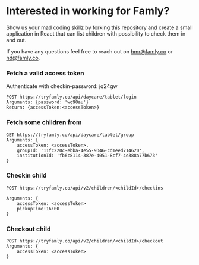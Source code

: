 # Interested in working for Famly?

Show us your mad coding skillz by forking this repository and create a small application in React that can list children with possibility to check them in and out.

If you have any questions feel free to reach out on hmr@famly.co or nd@famly.co.

### Fetch a valid access token
Authenticate with checkin-password: jq24gw
```
POST https://tryfamly.co/api/daycare/tablet/login
Arguments: {password: 'wq90au'}
Return: {accessToken:<accessToken>}
```

### Fetch some children from
```
GET https://tryfamly.co/api/daycare/tablet/group
Arguments: {
	accessToken: <accessToken>,
	groupId: '11fc220c-ebba-4e55-9346-cd1eed714620',
	institutionId: 'fb6c8114-387e-4051-8cf7-4e388a77b673'
}
```

### Checkin child
```
POST https://tryfamly.co/api/v2/children/<childId>/checkins

Arguments: {
	accessToken: <accessToken>
	pickupTime:16:00
}
```

### Checkout child
```
POST https://tryfamly.co/api/v2/children/<childId>/checkout
Arguments: {
	accessToken: <accessToken>
}
```
